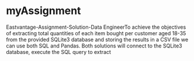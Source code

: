 # myAssignment
Eastvantage-Assignment-Solution-Data EngineerTo achieve the objectives of extracting total quantities of each item bought per customer aged 18-35 from the provided SQLite3 database and storing the results in a CSV file we can use both SQL and Pandas. Both solutions will connect to the SQLite3 database, execute the SQL query to extract 
